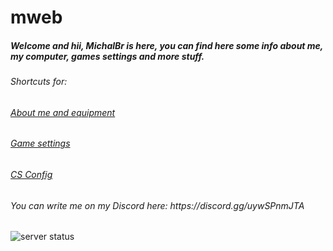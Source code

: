 # mweb
<h5>Welcome and hii, MichalBr is here, you can find here some info about me, my computer, games settings and more stuff.</h5>
<h6>Shortcuts for:</h6>
<h6><a href="https://github.com/TheMichalBr/mweb/blob/main/about_me_and_equipment.md">About me and equipment</a></h6>
<h6><a href="https://github.com/TheMichalBr/mweb/blob/main/game_settings.md">Game settings</a></h6>
<h6><a href="https://github.com/TheMichalBr/mweb/releases/tag/config_cs">CS Config</a></h6>

<h6>You can write me on my Discord here: https://discord.gg/uywSPnmJTA</h6>


<img src="https://query.hicoria.com/query.php?user=mcx_383369" alt="server status">
